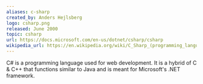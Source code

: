 ```yaml
---
aliases: c-sharp
created_by: Anders Hejlsberg
logo: csharp.png
released: June 2000
topic: csharp
url: https://docs.microsoft.com/en-us/dotnet/csharp/csharp
wikipedia_url: https://en.wikipedia.org/wiki/C_Sharp_(programming_language)
---
```

C# is a programming language used for web development. It is a hybrid of C & C++ that functions similar to Java and is meant for Microsoft's .NET framework.